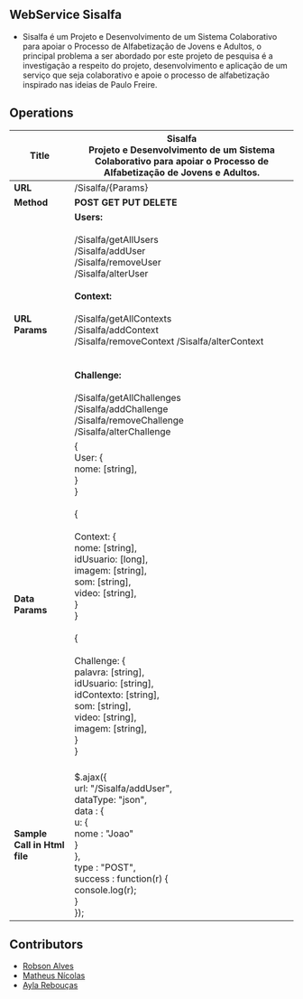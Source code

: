 ## WebService Sisalfa

* Sisalfa é um Projeto e Desenvolvimento de um Sistema Colaborativo para apoiar o Processo de Alfabetização de Jovens e Adultos, o principal problema a ser abordado por este projeto de pesquisa é a investigação a respeito do projeto, desenvolvimento e aplicação de um serviço que seja colaborativo e apoie o	processo de alfabetização inspirado nas ideias de Paulo Freire.

## Operations 

| Title|Sisalfa<br/> Projeto e Desenvolvimento de um Sistema Colaborativo para apoiar o Processo de Alfabetização de Jovens e Adultos. |
| ------------- | ------------- |
| **URL**  | /Sisalfa/{Params}  |
| **Method** | **POST**  **GET**  **PUT**  **DELETE** |
|**URL** **Params** |  **Users:**<br /><br />/Sisalfa/getAllUsers<br />/Sisalfa/addUser<br />/Sisalfa/removeUser<br />/Sisalfa/alterUser<br /><br />**Context:**<br /><br />/Sisalfa/getAllContexts<br />/Sisalfa/addContext<br />/Sisalfa/removeContext /Sisalfa/alterContext<br /><br /><br />**Challenge:**<br /><br />/Sisalfa/getAllChallenges<br />/Sisalfa/addChallenge<br />/Sisalfa/removeChallenge</br>/Sisalfa/alterChallenge |
|**Data** **Params** | { <br />  User: { <br />    nome: [string], <br />  } <br />}<br /><br />{ <br /><br />   Context: {<br />    nome: [string],<br />   idUsuario: [long], <br />    imagem: [string], <br />    som: [string], <br />    video: [string], <br />  } <br />}<br /><br />{ <br /> <br />  Challenge: {<br />    palavra: [string],<br />    idUsuario: [string], <br />    idContexto: [string], <br />    som: [string], <br />    video: [string], <br />    imagem: [string], <br />  } <br />}<br /><br />   |
|**Sample Call in Html file** | $.ajax({<br />  url: "/Sisalfa/addUser",<br />  dataType: "json",<br />  data : { <br />    u: { <br />      nome : "Joao"<br />    }<br />  },<br />  type : "POST",<br />  success : function(r) {<br />    console.log(r);<br />  }<br />});<br />  |

## Contributors

* [Robson Alves](https://github.com/robsonalvz)
* [Matheus Nícolas](https://github.com/matheusnicolas)
* [Ayla Rebouças](https://github.com/ayladebora)
